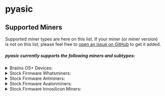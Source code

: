 # pyasic
## Supported Miners

Supported miner types are here on this list.  If your miner (or miner version) is not on this list, please feel free to [open an issue on GitHub](https://github.com/UpstreamData/pyasic/issues) to get it added.

##### pyasic currently supports the following miners and subtypes:
<style>
details {
    margin:0px;
    padding-top:0px;
    padding-bottom:0px;
}
</style>
<details style="margin:0px; padding-top:0px; padding-bottom:0px;">
<summary>Braiins OS+ Devices:</summary>
    <ul>
        <details>
            <summary>X19 Series:</summary>
                <ul>
                    <li><a href="../antminer/X19#s19-bos">S19</a></li>
                    <li><a href="../antminer/X19#s19-pro-bos">S19 Pro</a></li>
                    <li><a href="../antminer/X19#s19j-bos">S19j</a></li>
                    <li><a href="../antminer/X19#s19j-pro-bos">S19j Pro</a></li>
                    <li><a href="../antminer/X19#t19-bos">T19</a></li>
                </ul>
        </details>
        <details>
            <summary>X17 Series:</summary>
                <ul>
                    <li><a href="../antminer/X17#s17-bos">S17</a></li>
                    <li><a href="../antminer/X17#s17-plus-bos">S17+</a></li>
                    <li><a href="../antminer/X17#s17-pro-bos">S17 Pro</a></li>
                    <li><a href="../antminer/X17#s17e-bos">S17e</a></li>
                    <li><a href="../antminer/X17#t17-bos">T17</a></li>
                    <li><a href="../antminer/X17#t17-plus-bos">T17+</a></li>
                    <li><a href="../antminer/X17#t17e-bos">T17e</a></li>
                </ul>
        </details>
        <details>
            <summary>X9 Series:</summary>
                <ul>
                    <li><a href="../antminer/X9#s9-bos">S9</a></li>
                    <li><a href="../antminer/X9#s9-bos">S9i</a></li>
                    <li><a href="../antminer/X9#s9-bos">S9j</a></li>
                </ul>
        </details>
    </ul>
</details>
<details>
<summary>Stock Firmware Whatsminers:</summary>
    <ul>
        <details>
        <summary>M5X Series:</summary>
            <ul>
                <details>
                    <summary><a href="../whatsminer/M5X/#m50">M50</a></summary>
                        <ul>
                            <li><a href="../whatsminer/M5X/#m50vh50">VH50</a></li>
                        </ul>
                </details>
            </ul>
        <summary>M3X Series:</summary>
            <ul>
                <details>
                    <summary><a href="../whatsminer/M3X/#m30s">M30S</a></summary>
                        <ul>
                            <li><a href="../whatsminer/M3X/#m30sve10">VE10</a></li>
                            <li><a href="../whatsminer/M3X/#m30svg20">VG20</a></li>
                            <li><a href="../whatsminer/M3X/#m30sve20">VE20</a></li>
                            <li><a href="../whatsminer/M3X/#m30sv50">V50</a></li>
                        </ul>
                </details>
                <details>
                    <summary><a href="../whatsminer/M3X/#m30s_1">M30S+</a></summary>
                        <ul>
                            <li><a href="../whatsminer/M3X/#m30svf20">VF20</a></li>
                            <li><a href="../whatsminer/M3X/#m30sve40">VE40</a></li>
                            <li><a href="../whatsminer/M3X/#m30svg60">VG60</a></li>
                        </ul>
                </details>
                <details>
                    <summary><a href="../whatsminer/M3X/#m30s_2">M30S++</a></summary>
                        <ul>
                            <li><a href="../whatsminer/M3X/#m30svg30">VG30</a></li>
                            <li><a href="../whatsminer/M3X/#m30svg40">VG40</a></li>
                            <li><a href="../whatsminer/M3X/#m30svh60">VH60</a></li>
                        </ul>
                </details>
                <details>
                    <summary><a href="../whatsminer/M3X/#m31s">M31S</a></summary>
                </details>
                <details>
                    <summary><a href="../whatsminer/M3X/#m31s_1">M31S+</a></summary>
                        <ul>
                            <li><a href="../whatsminer/M3X/#m31sve20">VE20</a></li>
                            <li><a href="../whatsminer/M3X/#m31sv30">V30</a></li>
                            <li><a href="../whatsminer/M3X/#m31sv40">V40</a></li>
                            <li><a href="../whatsminer/M3X/#m31sv60">V60</a></li>
                            <li><a href="../whatsminer/M3X/#m31sv80">V80</a></li>
                            <li><a href="../whatsminer/M3X/#m31sv90">V90</a></li>
                        </ul>
                </details>
                <details>
                    <summary><a href="../whatsminer/M3X/#m32">M32</a></summary>
                        <ul>
                            <li><a href="../whatsminer/M3X/#m32v20">V20</a></li>
                        </ul>
                </details>
                <details>
                    <summary><a href="../whatsminer/M3X/#m32s">M32S</a></summary>
                </details>
            </ul>
        </details>
        <details>
        <summary>M2X Series:</summary>
            <ul>
                <details>
                    <summary><a href="../whatsminer/M2X/#m20">M20</a></summary>
                        <ul>
                            <li><a href="../whatsminer/M2X/#m20v10">V10</a></li>
                        </ul>
                </details>
                <details>
                    <summary><a href="../whatsminer/M2X/#m20s">M20S</a></summary>
                        <ul>
                            <li><a href="../whatsminer/M2X/#m20sv10">V10</a></li>
                            <li><a href="../whatsminer/M2X/#m20sv20">V20</a></li>
                        </ul>
                </details>
                <details>
                    <summary><a href="../whatsminer/M2X/#m20s_1">M20S+</a></summary>
                </details>
                <details>
                    <summary><a href="../whatsminer/M2X/#m21">M21</a></summary>
                </details>
                <details>
                    <summary><a href="../whatsminer/M2X/#m21s">M21S</a></summary>
                        <ul>
                            <li><a href="../whatsminer/M2X/#m21sv20">V20</a></li>
                            <li><a href="../whatsminer/M2X/#m21sv60">V60</a></li>
                        </ul>
                </details>
                <details>
                    <summary><a href="../whatsminer/M2X/#m21s_1">M21S+</a></summary>
                </details>
            </ul>
        </details>
    </ul>
</details>
<details>
<summary>Stock Firmware Antminers:</summary>
    <ul>
        <details>
        <summary>X19 Series:</summary>
            <ul>
                <li><a href="../antminer/X19/#s19">S19</a></li>
                <li><a href="../antminer/X19/#s19-pro">S19 Pro</a></li>
                <li><a href="../antminer/X19/#s19a">S19a</a></li>
                <li><a href="../antminer/X19/#s19j">S19j</a></li>
                <li><a href="../antminer/X19/#s19j-pro">S19j Pro</a></li>
                <li><a href="../antminer/X19/#s19-xp">S19 XP</a></li>
                <li><a href="../antminer/X19/#t19">T19</a></li>
            </ul>
        </details>
        <details>
        <summary>X17 Series:</summary>
            <ul>
                <li><a href="../antminer/X17/#s17">S17</a></li>
                <li><a href="../antminer/X17/#s17_1">S17+</a></li>
                <li><a href="../antminer/X17/#s17-pro">S17 Pro</a></li>
                <li><a href="../antminer/X17/#s17e">S17e</a></li>
                <li><a href="../antminer/X17/#t17">T17</a></li>
                <li><a href="../antminer/X17/#t17_1">T17+</a></li>
                <li><a href="../antminer/X17/#t17e">T17e</a></li>
            </ul>
        </details>
        <details>
        <summary>X9 Series:</summary>
            <ul>
                <li><a href="../antminer/X9/#s9">S9</a></li>
                <li><a href="../antminer/X9/#s9i">S9i</a></li>
                <li><a href="../antminer/X9/#t9">T9</a></li>
            </ul>
        </details>
    </ul>
</details>
<details>
<summary>Stock Firmware Avalonminers:</summary>
    <ul>
        <details>
        <summary>A7X Series:</summary>
            <ul>
                <li><a href="../avalonminer/A7X/#a721">A721</a></li>
                <li><a href="../avalonminer/A7X/#a741">A741</a></li>
                <li><a href="../avalonminer/A7X/#a761">A761</a></li>
            </ul>
        </details>
        <details>
        <summary>A8X Series:</summary>
            <ul>
                <li><a href="../avalonminer/A8X/#a821">A821</a></li>
                <li><a href="../avalonminer/A8X/#a841">A841</a></li>
                <li><a href="../avalonminer/A8X/#a851">A851</a></li>
            </ul>
        </details>
        <details>
        <summary>A9X Series:</summary>
            <ul>
                <li><a href="../avalonminer/A9X/#a921">A921</a></li>
            </ul>
        </details>
        <details>
        <summary>A10X Series:</summary>
            <ul>
                <li><a href="../avalonminer/A10X/#a1026">A1026</a></li>
                <li><a href="../avalonminer/A10X/#a1047">A1047</a></li>
                <li><a href="../avalonminer/A10X/#a1066">A1066</a></li>
            </ul>
        </details>
    </ul>
</details>
<details>
<summary>Stock Firmware Innosilicon Miners:</summary>
    <ul>
        <details>
        <summary>T3X Series:</summary>
            <ul>
                <li><a href="../innosilicon/T3X/#t3h">T3H+</a></li>
            </ul>
        </details>
    </ul>
</details>
